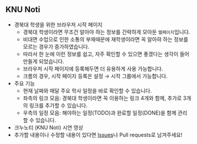 ## KNU Noti

- 경북대 학생을 위한 브라우저 시작 페이지
  - 경북대 학생이라면 무조건 알아야 하는 정보를 간략하게 모아둔 `웹페이지`입니다.
  - 비대면 수업으로 인한 소통의 부재때문에 재학생이라면 꼭 알아햐 하는 정보를 모르는 경우가 증가하였습니다.
  - 따라서 한 눈에 이런 정보를 쉽고, 자주 확인할 수 있으면 좋겠다는 생각이 들어 만들게 되었습니다.
  - 브라우저 시작 페이지에 등록해두면 더 유용하게 사용 가능합니다.
  - 크롬의 경우, 시작 페이지 등록은 설정 → 시작 그룹에서 가능합니다.
- 주요 기능
  - 현재 날짜와 매달 주요 학사 일정을 바로 확인할 수 있습니다.
  - 좌측의 링크 모음: 경북대 학생이라면 꼭 이용하는 링크 4개와 함께, 추가로 3개의 링크를 추가할 수 있습니다.
  - 우측의 일정 모음: 해야하는 일정(TODO)과 완료할 일정(DONE)을 함께 관리할 수 있습니다.
- 크누노티 (KNU Noti) 시연 영상
- 추가할 내용이나 수정할 내용이 있다면 [Issues](https://github.com/tula3and/knu-noti/issues)나 Pull requests로 남겨주세요!
